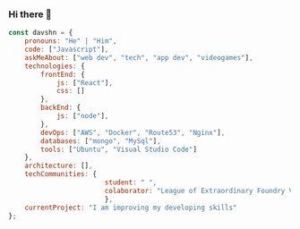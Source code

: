 ### Hi there 👋
```javascript
const davshn = {
    pronouns: "He" | "Him",
    code: ["Javascript"],
    askMeAbout: ["web dev", "tech", "app dev", "videogames"],
    technologies: {
        frontEnd: {
            js: ["React"],
            css: []
        },
        backEnd: {
            js: ["node"],
        },
        devOps: ["AWS", "Docker", "Route53", "Nginx"],
        databases: ["mongo", "MySql"],
        tools: ["Ubuntu", "Visual Studio Code"]
    },
    architecture: [],
    techCommunities: {
                        student: " ",
                        colaborator: "League of Extraordinary Foundry Vtt Developers"
                        },
    currentProject: "I am improving my developing skills"
};
```

<!--


**davshn/davshn** is a ✨ _special_ ✨ repository because its `README.md` (this file) appears on your GitHub profile.

Here are some ideas to get you started:

- 🔭 I’m currently working on ...
- 🌱 I’m currently learning ...
- 👯 I’m looking to collaborate on ...
- 🤔 I’m looking for help with ...
- 💬 Ask me about ...
- 📫 How to reach me: ...
- 😄 Pronouns: ...
- ⚡ Fun fact: ...
-->
